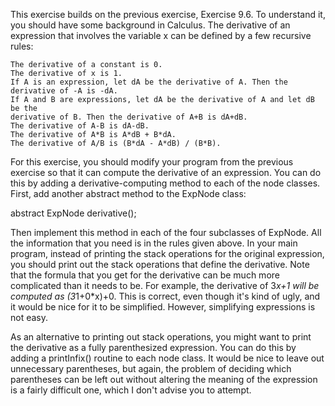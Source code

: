 This exercise builds on the previous exercise, Exercise 9.6. To understand it, 
you should have some background in Calculus. The derivative of an expression 
that involves the variable x can be defined by a few recursive rules:

    The derivative of a constant is 0.
    The derivative of x is 1.
    If A is an expression, let dA be the derivative of A. Then the derivative of -A is -dA.
    If A and B are expressions, let dA be the derivative of A and let dB be the 
    derivative of B. Then the derivative of A+B is dA+dB.
    The derivative of A-B is dA-dB.
    The derivative of A*B is A*dB + B*dA.
    The derivative of A/B is (B*dA - A*dB) / (B*B).

For this exercise, you should modify your program from the previous exercise so 
that it can compute the derivative of an expression. You can do this by adding 
a derivative-computing method to each of the node classes. First, add another 
abstract method to the ExpNode class:

abstract ExpNode derivative();

Then implement this method in each of the four subclasses of ExpNode. All the 
information that you need is in the rules given above. In your main program, 
instead of printing the stack operations for the original expression, you 
should print out the stack operations that define the derivative. Note that the 
formula that you get for the derivative can be much more complicated than it 
needs to be. For example, the derivative of 3*x+1 will be computed as (3*1+0*x)+0. 
This is correct, even though it's kind of ugly, and it would be nice for it to 
be simplified. However, simplifying expressions is not easy.

As an alternative to printing out stack operations, you might want to print the 
derivative as a fully parenthesized expression. You can do this by adding
a printInfix() routine to each node class. It would be nice to leave out 
unnecessary parentheses, but again, the problem of deciding which parentheses 
can be left out without altering the meaning of the expression is a fairly 
difficult one, which I don't advise you to attempt.